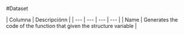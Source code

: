 #Dataset


| Columna | Descripciónn |
| --- | --- | --- | --- |
| Name | Generates the code of the function that given the structure variable |
